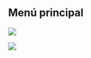 ## Menú principal


![](http://static.energysistem.com/images/manuals/42645/579f2b3368570.jpg)

![](http://static.energysistem.com/images/manuals/42645/579f2bc4169d5.jpg)
